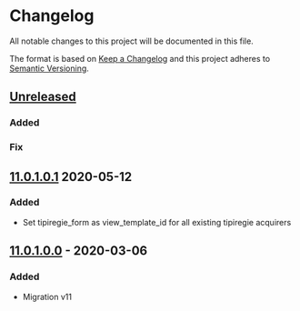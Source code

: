 # Changelog
All notable changes to this project will be documented in this file.

The format is based on [Keep a Changelog](http://keepachangelog.com/en/1.0.0/)
and this project adheres to [Semantic Versioning](http://semver.org/spec/v2.0.0.html).

## [Unreleased]
### Added

### Fix

## [11.0.1.0.1] 2020-05-12
### Added
 - Set tipiregie_form as view_template_id for all existing tipiregie acquirers

## [11.0.1.0.0] - 2020-03-06
### Added
- Migration v11

[11.0.1.0.0]: https://github.com/Horanet/payment_tipiregie/compare/10.0.1.3.2...11.0.1.0.0
[11.0.1.0.1]: https://github.com/Horanet/payment_tipiregie/compare/11.0.1.0.0...11.0.1.0.1
[Unreleased]: https://github.com/Horanet/payment_tipiregie/compare/11.0.1.0.1...dev-11.0